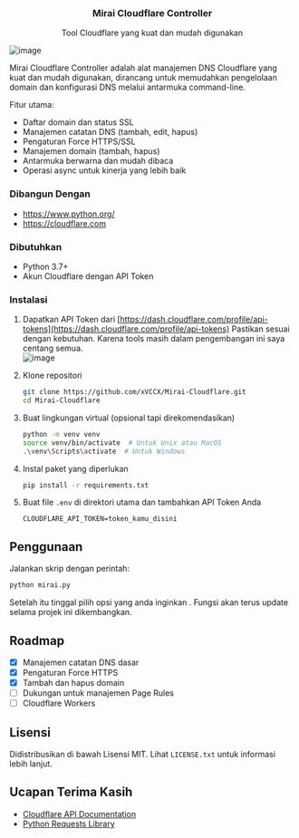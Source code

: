 <!-- PROJECT LOGO -->
<br />
<div align="center">
  <h3 align="center">Mirai Cloudflare Controller</h3>

  <p align="center">
    Tool Cloudflare yang kuat dan mudah digunakan
    <br />
  </p>
</div>

![image](https://github.com/user-attachments/assets/9517e382-8111-447b-af9e-6378c48a1dfb)

Mirai Cloudflare Controller adalah alat manajemen DNS Cloudflare yang kuat dan mudah digunakan, dirancang untuk memudahkan pengelolaan domain dan konfigurasi DNS melalui antarmuka command-line.

Fitur utama:
* Daftar domain dan status SSL
* Manajemen catatan DNS (tambah, edit, hapus)
* Pengaturan Force HTTPS/SSL
* Manajemen domain (tambah, hapus)
* Antarmuka berwarna dan mudah dibaca
* Operasi async untuk kinerja yang lebih baik


### Dibangun Dengan

* https://www.python.org/
* https://cloudflare.com

### Dibutuhkan

* Python 3.7+
* Akun Cloudflare dengan API Token

### Instalasi

1. Dapatkan API Token dari [https://dash.cloudflare.com/profile/api-tokens](https://dash.cloudflare.com/profile/api-tokens)
Pastikan sesuai dengan kebutuhan. Karena tools masih dalam pengembangan ini saya centang semua.   
![image](https://github.com/user-attachments/assets/5e443bb5-55bb-4e98-9862-1f5715db0f4b)

3. Klone repositori
   ```sh
   git clone https://github.com/xVCCX/Mirai-Cloudflare.git
   cd Mirai-Cloudflare
   ```
4. Buat lingkungan virtual (opsional tapi direkomendasikan)
   ```sh
   python -m venv venv
   source venv/bin/activate  # Untuk Unix atau MacOS
   .\venv\Scripts\activate  # Untuk Windows
   ```
5. Instal paket yang diperlukan
   ```sh
   pip install -r requirements.txt
   ```
6. Buat file `.env` di direktori utama dan tambahkan API Token Anda
   ```
   CLOUDFLARE_API_TOKEN=token_kamu_disini
   ```

## Penggunaan

Jalankan skrip dengan perintah:

```sh
python mirai.py
```

Setelah itu tinggal pilih opsi yang anda inginkan . Fungsi akan terus update selama projek ini dikembangkan.

## Roadmap

- [x] Manajemen catatan DNS dasar
- [x] Pengaturan Force HTTPS
- [x] Tambah dan hapus domain  
- [ ] Dukungan untuk manajemen Page Rules
- [ ] Cloudflare Workers

## Lisensi

Didistribusikan di bawah Lisensi MIT. Lihat `LICENSE.txt` untuk informasi lebih lanjut.

## Ucapan Terima Kasih

* [Cloudflare API Documentation](https://developers.cloudflare.com/api/)
* [Python Requests Library](https://docs.python-requests.org/en/latest/)
